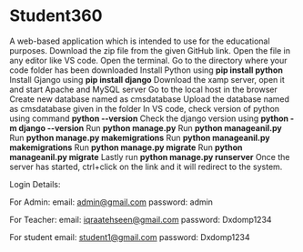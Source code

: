 # Student360
A web-based application which is intended to use for the educational purposes. 
Download the zip file from the given GitHub link.
Open the file in any editor like VS code.
Open the terminal.
Go to the directory where your code folder has been downloaded
Install Python using **pip install python**
Install Gjango using **pip install django**
Download the xamp server, open it and start Apache and MySQL server
Go to the local host in the browser
Create new database named as cmsdatabase
Upload the database named as cmsdatabase given in the folder
In VS code, check version of python using command **python --version**
Check the django version using **python -m django --version**
Run **python manage.py**
Run **python manageanil.py**
Run **python manage.py makemigrations**
Run **python manageanil.py makemigrations**
Run **python manage.py migrate**
Run **python manageanil.py migrate**
Lastly run **python manage.py runserver**
Once the server has started, ctrl+click on the link and it will redirect to the system. 

Login Details:

For Admin:
email: admin@gmail.com
password: admin

For Teacher:
email: iqraatehseen@gmail.com
password: Dxdomp1234

For student
email: student1@gmail.com
password: Dxdomp1234
